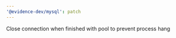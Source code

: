 ```yaml
---
'@evidence-dev/mysql': patch
---
```


Close connection when finished with pool to prevent process hang
